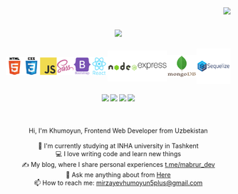 <img align="right" src="https://visitor-badge.laobi.icu/badge?page_id=khumoyun-dev">

<h1 align="center">
  <a href="https://git.io/typing-svg">
    <img src="https://readme-typing-svg.herokuapp.com?size=30&color=00FF30&border-radius=25px&background=000000&center=true&vCenter=true&lines=Hi,+there!+👋;This+is+Khumoyun👨‍💻" />
  </a>
</h1>

<p style="display: flex; align-items: center; justify-content: space-between">
  <a href="https://www.w3.org/html/" target="_blank" rel="noreferrer"><img src="https://raw.githubusercontent.com/devicons/devicon/master/icons/html5/html5-original-wordmark.svg" alt="html5" width="40" height="40"/></a>
  <a href="https://www.w3schools.com/css/" target="_blank" rel="noreferrer"><img src="https://raw.githubusercontent.com/devicons/devicon/master/icons/css3/css3-original-wordmark.svg" alt="css3" width="40" height="40"/></a>
  <a href="https://developer.mozilla.org/en-US/docs/Web/JavaScript" target="_blank" rel="noreferrer"><img src="https://raw.githubusercontent.com/devicons/devicon/master/icons/javascript/javascript-original.svg" alt="javascript" width="40" height="40"/></a>
  <a href="https://sass-lang.com" target="_blank" rel="noreferrer"><img src="https://raw.githubusercontent.com/devicons/devicon/master/icons/sass/sass-original.svg" alt="sass" width="40" height="40"/></a>
  <a href="https://getbootstrap.com" target="_blank" rel="noreferrer"><img src="https://raw.githubusercontent.com/devicons/devicon/master/icons/bootstrap/bootstrap-plain-wordmark.svg" alt="bootstrap" width="40" height="40"/></a>
  <a href="https://reactjs.org/" target="_blank" rel="noreferrer"><img src="https://raw.githubusercontent.com/devicons/devicon/master/icons/react/react-original-wordmark.svg" alt="react" width="40" height="40"/></a>
   <a href="https://nodejs.org/" target="_blank" rel="noreferrer"><img src="https://raw.githubusercontent.com/devicons/devicon/master/icons/nodejs/nodejs-original-wordmark.svg" alt="nodejs" width="70" height="70" /></a>
    <a href="https://expressjs.com/" target="_blank" rel="noreferrer"><img src="https://raw.githubusercontent.com/devicons/devicon/master/icons/express/express-original-wordmark.svg" alt="expressjs" width="70" height="70" /></a>
    <a href="https://www.mongodb.com/" target="_blank" rel="noreferrer"><img src="https://raw.githubusercontent.com/devicons/devicon/master/icons/mongodb/mongodb-original-wordmark.svg" alt="mongodb" width="70" height="50" /></a>
    <a href="https://sequelize.org/" target="_blank" rel="noreferrer"><img src="https://raw.githubusercontent.com/devicons/devicon/master/icons/sequelize/sequelize-original-wordmark.svg" alt="sequelize" width="80" height="80" /></a>
<!--   <a href="https://redux.js.org" target="_blank" rel="noreferrer"><img src="https://raw.githubusercontent.com/devicons/devicon/master/icons/redux/redux-original.svg" alt="redux" width="40" height="40"/></a>
  <a href="https://tailwindcss.com/" target="_blank" rel="noreferrer"><img src="https://www.vectorlogo.zone/logos/tailwindcss/tailwindcss-icon.svg" alt="tailwind" width="40" height="40"/></a> -->
</p>

<h5 align="center">
  <a href="https://www.linkedin.com/in/khumoyun-mirzaev/" title="LinkedIn Profile"><img width="80" src="https://img.shields.io/badge/linkedin-%230077B5.svg?style=for-the-badge&logo=linkedin&logoColor=white"></a>
 <a href="https://www.instagram.com/khumoyun_mirzaev/" title="Insta Profile"><img width="90" src="https://img.shields.io/badge/instagram-%23E4405F.svg?style=for-the-badge&logo=Instagram&logoColor=white"></a>
 <a href="https://t.me/khumoyun_mirzaev/" title="TG Profile"><img width="80" src="https://img.shields.io/badge/Telegram-2CA5E0?style=for-the-badge&logo=telegram&logoColor=white"></a>
 <a href="https://twitter.com/khumoyun_dev" title="Twitter Profile"><img width="80" src="https://img.shields.io/badge/Twitter-2CA5E0?style=for-the-badge&logo=Twitter&logoColor=white"></a>
</h5>
<br>
<p align="center">
  Hi, I'm Khumoyun, Frontend Web Developer from Uzbekistan
  <br>
  <br>
  🔬 I'm currently studying at INHA university in Tashkent
  <br>
  💻 I love writing code and learn new things
  <br>
  ✍️ My blog, where I share personal experiences <a href="https://t.me/mabrur_dev">t.me/mabrur_dev</a>
  <br>
  💬 Ask me anything about from <a href="https://github.com/khumoyun-dev/khumoyun-dev/issues" title="Issues">Here</a>
  <br>
  📫 How to reach me: <a href="mailto: mirzayevhumoyun5plus@gmail.com">mirzayevhumoyun5plus@gmail.com</a>
</p>
